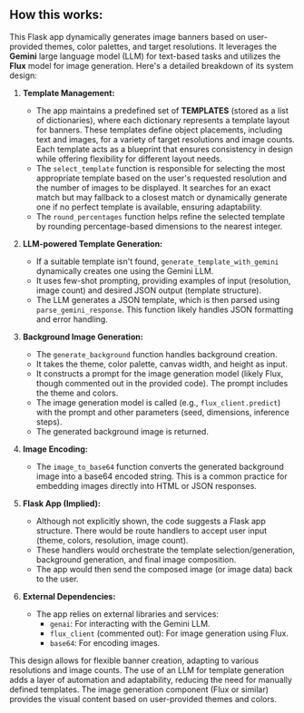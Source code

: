 ## How this works:
This Flask app dynamically generates image banners based on user-provided themes, color palettes, and target resolutions. It leverages the **Gemini** large language model (LLM) for text-based tasks and utilizes the **Flux** model for image generation. Here's a detailed breakdown of its system design:

1. **Template Management:**
    - The app maintains a predefined set of **TEMPLATES** (stored as a list of dictionaries), where each dictionary represents a template layout for banners. These templates define object placements, including text and images, for a variety of target resolutions and image counts. Each template acts as a blueprint that ensures consistency in design while offering flexibility for different layout needs.
    - The `select_template` function is responsible for selecting the most appropriate template based on the user's requested resolution and the number of images to be displayed. It searches for an exact match but may fallback to a closest match or dynamically generate one if no perfect template is available, ensuring adaptability.
    - The `round_percentages` function helps refine the selected template by rounding percentage-based dimensions to the nearest integer.

2. **LLM-powered Template Generation:**
    - If a suitable template isn't found, `generate_template_with_gemini` dynamically creates one using the Gemini LLM.
    - It uses few-shot prompting, providing examples of input (resolution, image count) and desired JSON output (template structure).
    - The LLM generates a JSON template, which is then parsed using `parse_gemini_response`. This function likely handles JSON formatting and error handling.

3. **Background Image Generation:**
    - The `generate_background` function handles background creation.
    - It takes the theme, color palette, canvas width, and height as input.
    - It constructs a prompt for the image generation model (likely Flux, though commented out in the provided code). The prompt includes the theme and colors.
    - The image generation model is called (e.g., `flux_client.predict`) with the prompt and other parameters (seed, dimensions, inference steps).
    - The generated background image is returned.

4. **Image Encoding:**
    - The `image_to_base64` function converts the generated background image into a base64 encoded string. This is a common practice for embedding images directly into HTML or JSON responses.

5. **Flask App (Implied):**
    - Although not explicitly shown, the code suggests a Flask app structure.  There would be route handlers to accept user input (theme, colors, resolution, image count).
    - These handlers would orchestrate the template selection/generation, background generation, and final image composition.
    - The app would then send the composed image (or image data) back to the user.

6. **External Dependencies:**
    - The app relies on external libraries and services:
        - `genai`: For interacting with the Gemini LLM.
        - `flux_client` (commented out):  For image generation using Flux.
        - `base64`: For encoding images.


This design allows for flexible banner creation, adapting to various resolutions and image counts. The use of an LLM for template generation adds a layer of automation and adaptability, reducing the need for manually defined templates.  The image generation component (Flux or similar) provides the visual content based on user-provided themes and colors.
